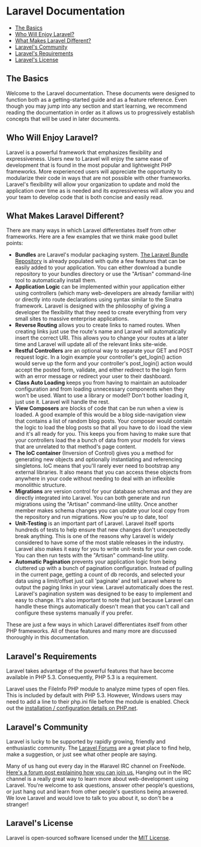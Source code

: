 # Laravel Documentation

- [The Basics](#the-basics)
- [Who Will Enjoy Laravel?](#who-will-enjoy-laravel)
- [What Makes Laravel Different?](#laravel-is-different)
- [Laravel's Community](#laravel-community)
- [Laravel's Requirements](#laravel-requirements)
- [Laravel's License](#laravel-license)

<a name="the-basics"></a>
## The Basics

Welcome to the Laravel documentation. These documents were designed to function both as a getting-started guide and as a feature reference. Even though you may jump into any section and start learning, we recommend reading the documentation in order as it allows us to progressively establish concepts that will be used in later documents. 

<a name="who-will-enjoy-laravel"></a>
## Who Will Enjoy Laravel?

Laravel is a powerful framework that emphasizes flexibility and expressiveness. Users new to Laravel will enjoy the same ease of development that is found in the most popular and lightweight PHP frameworks. More experienced users will appreciate the opportunity to modularize their code in ways that are not possible with other frameworks. Laravel's flexibility will allow your organization to update and mold the application over time as is needed and its expressiveness will allow you and your team to develop code that is both concise and easily read.

<a name="laravel-is-different"></a>
## What Makes Laravel Different?

There are many ways in which Laravel differentiates itself from other frameworks. Here are a few examples that we think make good bullet points:

- **Bundles** are Laravel's modular packaging system. [The Laravel Bundle Repository](http://bundles.laravel.com/) is already populated with quite a few features that can be easily added to your application. You can either download a bundle repository to your bundles directory or use the "Artisan" command-line tool to automatically install them.
- **Application Logic** can be implemented within your application either using controllers (which many web-developers are already familiar with) or directly into route declarations using syntax similar to the Sinatra framework. Laravel is designed with the philosophy of giving a developer the flexibility that they need to create everything from very small sites to massive enterprise applications.
- **Reverse Routing** allows you to create links to named routes. When creating links just use the route's name and Laravel will automatically insert the correct URI.  This allows you to change your routes at a later time and Laravel will update all of the relevant links site-wide.
- **Restful Controllers** are an optional way to separate your GET and POST request logic. In a login example your controller's get_login() action would serve up the form and your controller's post_login() action would accept the posted form, validate, and either redirect to the login form with an error message or redirect your user to their dashboard.
- **Class Auto Loading** keeps you from having to maintain an autoloader configuration and from loading unnecessary components when they won't be used. Want to use a library or model?  Don't bother loading it, just use it. Laravel will handle the rest.
- **View Composers** are blocks of code that can be run when a view is loaded. A good example of this would be a blog side-navigation view that contains a list of random blog posts. Your composer would contain the logic to load the blog posts so that all you have to do i load the view and it's all ready for you. This keeps you from having to make sure that your controllers load the a bunch of data from your models for views that are unrelated to that method's page content.
- **The IoC container** (Inversion of Control) gives you a method for generating new objects and optionally instantiating and referencing singletons. IoC means that you'll rarely ever need to bootstrap any external libraries. It also means that you can access these objects from anywhere in your code without needing to deal with an inflexible monolithic structure. 
- **Migrations** are version control for your database schemas and they are directly integrated into Laravel. You can both generate and run migrations using the "Artisan" command-line utility. Once another member makes schema changes you can update your local copy from the repository and run migrations. Now you're up to date, too!
- **Unit-Testing** is an important part of Laravel. Laravel itself sports hundreds of tests to help ensure that new changes don't unexpectedly break anything. This is one of the reasons why Laravel is widely considered to have some of the most stable releases in the industry.  Laravel also makes it easy for you to write unit-tests for your own code.  You can then run tests with the "Artisan" command-line utility.
- **Automatic Pagination** prevents your application logic from being cluttered up with a bunch of pagination configuration. Instead of pulling in the current page, getting a count of db records, and selected your data using a limit/offset just call 'paginate' and tell Laravel where to output the paging links in your view. Laravel automatically does the rest. Laravel's pagination system was designed to be easy to implement and easy to change. It's also important to note that just because Laravel can handle these things automatically doesn't mean that you can't call and configure these systems manually if you prefer.

These are just a few ways in which Laravel differentiates itself from other PHP frameworks.  All of these features and many more are discussed thoroughly in this documentation.

<a name="laravel-requirements"></a>
## Laravel's Requirements

Laravel takes advantage of the powerful features that have become available in PHP 5.3. Consequently, PHP 5.3 is a requirement.

Laravel uses the FileInfo PHP module to analyze mime types of open files. This is included by default with PHP 5.3. However, Windows users may need to add a line to their php.ini file before the module is enabled. Check out the [installation / configuration details on PHP.net](http://php.net/manual/en/fileinfo.installation.php).

<a name="laravel-community"></a>
## Laravel's Community

Laravel is lucky to be supported by rapidly growing, friendly and enthusiastic community. The [Laravel Forums](http://forums.laravel.com) are a great place to find help, make a suggestion, or just see what other people are saying.

Many of us hang out every day in the #laravel IRC channel on FreeNode. [Here's a forum post explaining how you can join us.](http://forums.laravel.com/viewtopic.php?id=671) Hanging out in the IRC channel is a really great way to learn more about web-development using Laravel. You're welcome to ask questions, answer other people's questions, or just hang out and learn from other people's questions being answered. We love Laravel and would love to talk to you about it, so don't be a stranger!

<a name="laravel-license"></a>
## Laravel's License

Laravel is open-sourced software licensed under the [MIT License](http://www.opensource.org/licenses/mit-license.php).